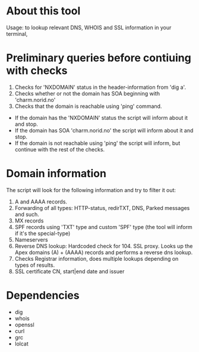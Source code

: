 # **About this tool**
Usage: <check domain.tld> to lookup relevant DNS, WHOIS and SSL information in your terminal,

# **Preliminary queries before contiuing with checks** 
1) Checks for 'NXDOMAIN' status in the header-information from 'dig a'.
2) Checks whether or not the domain has SOA beginning with 'charm.norid.no'
3) Checks that the domain is reachable using 'ping' command.
   
- If the domain has the 'NXDOMAIN' status the script will inform about it and stop. 
- If the domain has SOA 'charm.norid.no' the script will inform about it and stop. 
- If the domain is not reachable using 'ping' the script will inform, but continue with the rest of the checks.

# **Domain information**
The script will look for the following information and try to filter it out: 

1) A and AAAA records.
2) Forwarding of all types: HTTP-status, redirTXT, DNS, Parked messages and such.
3) MX records
4) SPF records using 'TXT' type and custom 'SPF' type (the tool will inform if it's the special-type)
5) Nameservers
6) Reverse DNS lookup: 
Hardcoded check for 104. SSL proxy.
Looks up the Apex domains (A) + (AAAA) records and performs a reverse dns lookup.
7) Checks Registrar information, does multiple lookups depending on types of results.
8) SSL certificate CN, start|end date and issuer

# **Dependencies**

- dig
- whois
- openssl
- curl
- grc
- lolcat
